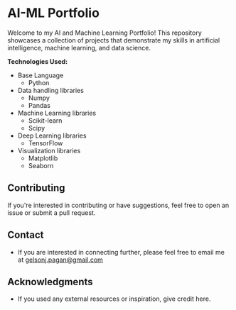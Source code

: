 # AI-ML Portfolio

Welcome to my AI and Machine Learning Portfolio! This repository showcases a collection of projects that demonstrate my skills in artificial intelligence, machine learning, and data science.

**Technologies Used:**
- Base Language
  - Python
- Data handling libraries
  - Numpy
  - Pandas
- Machine Learning libraries
  - Scikit-learn
  - Scipy
- Deep Learning libraries
  - TensorFlow
- Visualization libraries
  - Matplotlib
  - Seaborn

## Contributing

If you're interested in contributing or have suggestions, feel free to open an issue or submit a pull request.

## Contact

- If you are interested in connecting further, please feel free to email me at gelsonj.pagan@gmail.com
  
## Acknowledgments

- If you used any external resources or inspiration, give credit here.

